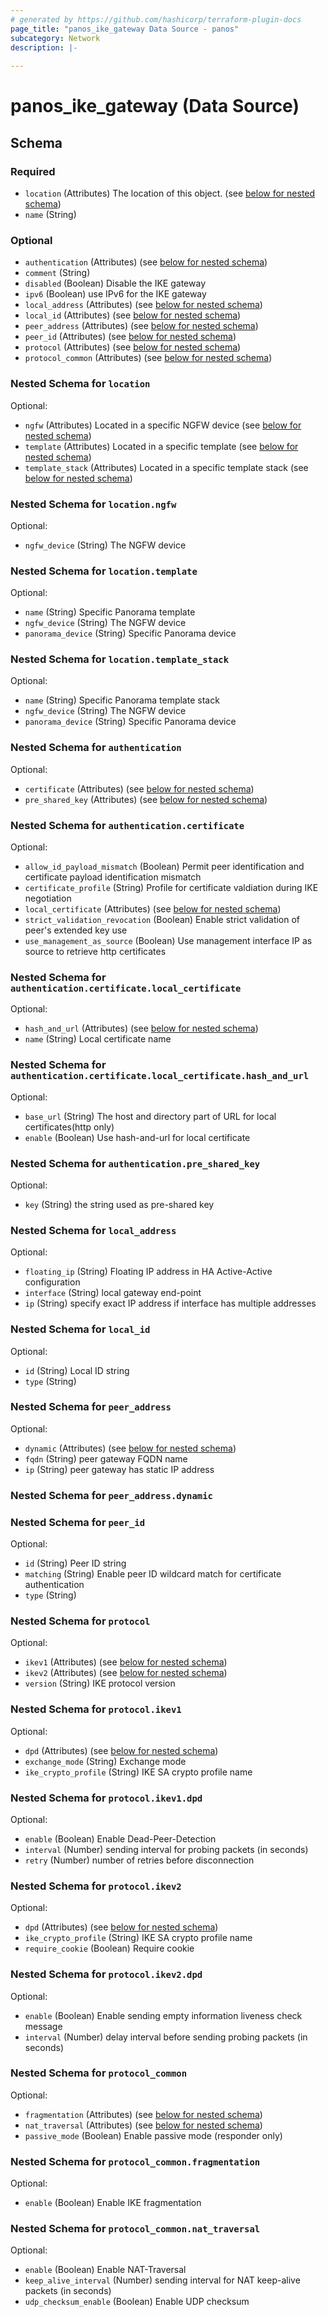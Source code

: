 ```yaml
---
# generated by https://github.com/hashicorp/terraform-plugin-docs
page_title: "panos_ike_gateway Data Source - panos"
subcategory: Network
description: |-
  
---
```


# panos_ike_gateway (Data Source)





<!-- schema generated by tfplugindocs -->
## Schema

### Required

- `location` (Attributes) The location of this object. (see [below for nested schema](#nestedatt--location))
- `name` (String)

### Optional

- `authentication` (Attributes) (see [below for nested schema](#nestedatt--authentication))
- `comment` (String)
- `disabled` (Boolean) Disable the IKE gateway
- `ipv6` (Boolean) use IPv6 for the IKE gateway
- `local_address` (Attributes) (see [below for nested schema](#nestedatt--local_address))
- `local_id` (Attributes) (see [below for nested schema](#nestedatt--local_id))
- `peer_address` (Attributes) (see [below for nested schema](#nestedatt--peer_address))
- `peer_id` (Attributes) (see [below for nested schema](#nestedatt--peer_id))
- `protocol` (Attributes) (see [below for nested schema](#nestedatt--protocol))
- `protocol_common` (Attributes) (see [below for nested schema](#nestedatt--protocol_common))

<a id="nestedatt--location"></a>
### Nested Schema for `location`

Optional:

- `ngfw` (Attributes) Located in a specific NGFW device (see [below for nested schema](#nestedatt--location--ngfw))
- `template` (Attributes) Located in a specific template (see [below for nested schema](#nestedatt--location--template))
- `template_stack` (Attributes) Located in a specific template stack (see [below for nested schema](#nestedatt--location--template_stack))

<a id="nestedatt--location--ngfw"></a>
### Nested Schema for `location.ngfw`

Optional:

- `ngfw_device` (String) The NGFW device


<a id="nestedatt--location--template"></a>
### Nested Schema for `location.template`

Optional:

- `name` (String) Specific Panorama template
- `ngfw_device` (String) The NGFW device
- `panorama_device` (String) Specific Panorama device


<a id="nestedatt--location--template_stack"></a>
### Nested Schema for `location.template_stack`

Optional:

- `name` (String) Specific Panorama template stack
- `ngfw_device` (String) The NGFW device
- `panorama_device` (String) Specific Panorama device



<a id="nestedatt--authentication"></a>
### Nested Schema for `authentication`

Optional:

- `certificate` (Attributes) (see [below for nested schema](#nestedatt--authentication--certificate))
- `pre_shared_key` (Attributes) (see [below for nested schema](#nestedatt--authentication--pre_shared_key))

<a id="nestedatt--authentication--certificate"></a>
### Nested Schema for `authentication.certificate`

Optional:

- `allow_id_payload_mismatch` (Boolean) Permit peer identification and certificate payload identification mismatch
- `certificate_profile` (String) Profile for certificate valdiation during IKE negotiation
- `local_certificate` (Attributes) (see [below for nested schema](#nestedatt--authentication--certificate--local_certificate))
- `strict_validation_revocation` (Boolean) Enable strict validation of peer's extended key use
- `use_management_as_source` (Boolean) Use management interface IP as source to retrieve http certificates

<a id="nestedatt--authentication--certificate--local_certificate"></a>
### Nested Schema for `authentication.certificate.local_certificate`

Optional:

- `hash_and_url` (Attributes) (see [below for nested schema](#nestedatt--authentication--certificate--local_certificate--hash_and_url))
- `name` (String) Local certificate name

<a id="nestedatt--authentication--certificate--local_certificate--hash_and_url"></a>
### Nested Schema for `authentication.certificate.local_certificate.hash_and_url`

Optional:

- `base_url` (String) The host and directory part of URL for local certificates(http only)
- `enable` (Boolean) Use hash-and-url for local certificate




<a id="nestedatt--authentication--pre_shared_key"></a>
### Nested Schema for `authentication.pre_shared_key`

Optional:

- `key` (String) the string used as pre-shared key



<a id="nestedatt--local_address"></a>
### Nested Schema for `local_address`

Optional:

- `floating_ip` (String) Floating IP address in HA Active-Active configuration
- `interface` (String) local gateway end-point
- `ip` (String) specify exact IP address if interface has multiple addresses


<a id="nestedatt--local_id"></a>
### Nested Schema for `local_id`

Optional:

- `id` (String) Local ID string
- `type` (String)


<a id="nestedatt--peer_address"></a>
### Nested Schema for `peer_address`

Optional:

- `dynamic` (Attributes) (see [below for nested schema](#nestedatt--peer_address--dynamic))
- `fqdn` (String) peer gateway FQDN name
- `ip` (String) peer gateway has static IP address

<a id="nestedatt--peer_address--dynamic"></a>
### Nested Schema for `peer_address.dynamic`



<a id="nestedatt--peer_id"></a>
### Nested Schema for `peer_id`

Optional:

- `id` (String) Peer ID string
- `matching` (String) Enable peer ID wildcard match for certificate authentication
- `type` (String)


<a id="nestedatt--protocol"></a>
### Nested Schema for `protocol`

Optional:

- `ikev1` (Attributes) (see [below for nested schema](#nestedatt--protocol--ikev1))
- `ikev2` (Attributes) (see [below for nested schema](#nestedatt--protocol--ikev2))
- `version` (String) IKE protocol version

<a id="nestedatt--protocol--ikev1"></a>
### Nested Schema for `protocol.ikev1`

Optional:

- `dpd` (Attributes) (see [below for nested schema](#nestedatt--protocol--ikev1--dpd))
- `exchange_mode` (String) Exchange mode
- `ike_crypto_profile` (String) IKE SA crypto profile name

<a id="nestedatt--protocol--ikev1--dpd"></a>
### Nested Schema for `protocol.ikev1.dpd`

Optional:

- `enable` (Boolean) Enable Dead-Peer-Detection
- `interval` (Number) sending interval for probing packets (in seconds)
- `retry` (Number) number of retries before disconnection



<a id="nestedatt--protocol--ikev2"></a>
### Nested Schema for `protocol.ikev2`

Optional:

- `dpd` (Attributes) (see [below for nested schema](#nestedatt--protocol--ikev2--dpd))
- `ike_crypto_profile` (String) IKE SA crypto profile name
- `require_cookie` (Boolean) Require cookie

<a id="nestedatt--protocol--ikev2--dpd"></a>
### Nested Schema for `protocol.ikev2.dpd`

Optional:

- `enable` (Boolean) Enable sending empty information liveness check message
- `interval` (Number) delay interval before sending probing packets (in seconds)




<a id="nestedatt--protocol_common"></a>
### Nested Schema for `protocol_common`

Optional:

- `fragmentation` (Attributes) (see [below for nested schema](#nestedatt--protocol_common--fragmentation))
- `nat_traversal` (Attributes) (see [below for nested schema](#nestedatt--protocol_common--nat_traversal))
- `passive_mode` (Boolean) Enable passive mode (responder only)

<a id="nestedatt--protocol_common--fragmentation"></a>
### Nested Schema for `protocol_common.fragmentation`

Optional:

- `enable` (Boolean) Enable IKE fragmentation


<a id="nestedatt--protocol_common--nat_traversal"></a>
### Nested Schema for `protocol_common.nat_traversal`

Optional:

- `enable` (Boolean) Enable NAT-Traversal
- `keep_alive_interval` (Number) sending interval for NAT keep-alive packets (in seconds)
- `udp_checksum_enable` (Boolean) Enable UDP checksum